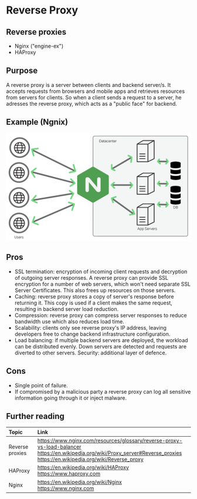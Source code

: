 # Reverse Proxy

## Reverse proxies
* Nginx ("engine-ex")
* HAProxy

## Purpose
A reverse proxy is a server between clients and backend server/s. It accepts requests from browsers and mobile apps and retrieves resources from servers for clients. So when a client sends a request to a server, he adresses the reverse proxy, which acts as a "public face" for backend.

## Example (Ngnix)
![Reverse_Proxy](./Images/Reverse_Proxy.png)

## Pros
* SSL termination: encryption of incoming client requests and decryption of outgoing server responses. A reverse proxy can provide SSL encryption for a number of web servers, which won't need separate SSL Server Certificates. This also frees up resources on those servers.
* Caching: reverse proxy stores a copy of server's response before returning it. This copy is used if a client makes the same request, resulting in backend server load reduction.
* Compression: reverse proxy can compress server responses to reduce bandwidth use which also reduces load time.
* Scalability: clients only see reverse proxy's IP address, leaving developers free to change backend infrastructure configuration.
* Load balancing: if multiple backend servers are deployed, the workload can be distributed evenly. Down servers are detected and requests are diverted to other servers. Security: additional layer of defence.

## Cons
* Single point of failure.
* If compromised by a malicious party a reverse proxy can log all sensitive information going through it or inject malware.

## Further reading
| Topic | Link |
| :--- | :--- |
| Reverse proxies | https://www.nginx.com/resources/glossary/reverse-proxy-vs-load-balancer <br> https://en.wikipedia.org/wiki/Proxy_server#Reverse_proxies <br> https://en.wikipedia.org/wiki/Reverse_proxy |
| HAProxy | https://en.wikipedia.org/wiki/HAProxy <br> https://www.haproxy.com |
| Nginx | https://en.wikipedia.org/wiki/Nginx <br> https://www.nginx.com |

